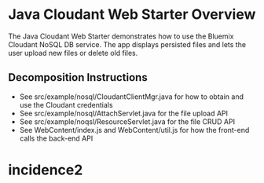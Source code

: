 # Java Cloudant Web Starter Overview

The Java Cloudant Web Starter demonstrates how to use the Bluemix Cloudant NoSQL DB service. The app displays persisted files and lets the user upload new files or delete old files.

## Decomposition Instructions

* See src/example/nosql/CloudantClientMgr.java for how to obtain and use the Cloudant credentials
* See src/example/nosql/AttachServlet.java for the file upload API
* See src/example/noqsl/ResourceServlet.java for the file CRUD API
* See WebContent/index.js and WebContent/util.js for how the front-end calls the back-end API
# incidence2
